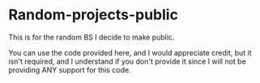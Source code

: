 # Random-projects-public
This is for the random BS I decide to make public.

You can use the code provided here, and I would appreciate credit, but it isn't required, and I understand if you don't provide it since I will not be providing ANY support for this code.
